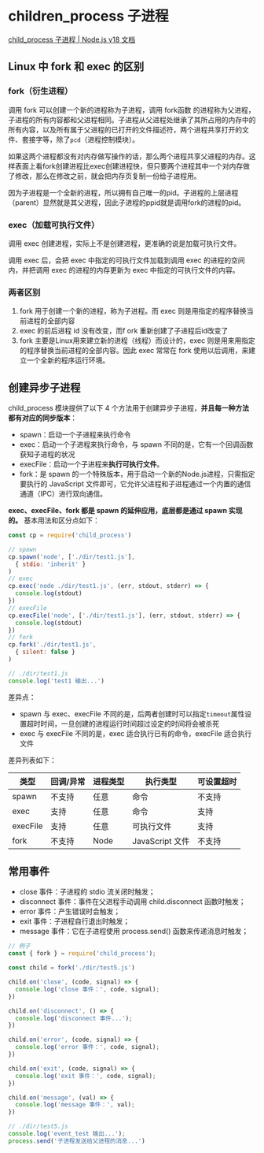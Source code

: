 # children_process 子进程
[child_process 子进程 | Node.js v18 文档](https://nodejs.cn/dist/latest-v18.x/docs/api/child_process.html)
## Linux 中 fork 和 exec 的区别
### fork（衍生进程）
调用 fork 可以创建一个新的进程称为子进程，调用 fork函数 的进程称为父进程，子进程的所有内容都和父进程相同。子进程从父进程处继承了其所占用的内存中的所有内容，以及所有属于父进程的已打开的文件描述符，两个进程共享打开的文件、套接字等，除了`pcd`（进程控制模块）。

如果这两个进程都没有对内存做写操作的话，那么两个进程共享父进程的内存。这样表面上看fork创建进程比exec创建进程快，但只要两个进程其中一个对内存做了修改，那么在修改之前，就会把内存页复制一份给子进程用。

因为子进程是一个全新的进程，所以拥有自己唯一的pid。子进程的上层进程（parent）显然就是其父进程，因此子进程的ppid就是调用fork的进程的pid。

### exec（加载可执行文件）
调用 exec 创建进程，实际上不是创建进程，更准确的说是加载可执行文件。

调用 exec 后，会把 exec 中指定的可执行文件加载到调用 exec 的进程的空间内，并把调用 exec 的进程的内存更新为 exec 中指定的可执行文件的内容。

### 两者区别
1. fork 用于创建一个新的进程，称为子进程。而 exec 则是用指定的程序替换当前进程的全部内容
2. exec 的前后进程 id 没有改变，而f ork 重新创建了子进程后id改变了
3. fork 主要是Linux用来建立新的进程（线程）而设计的，exec 则是用来用指定的程序替换当前进程的全部内容。因此 exec 常常在 fork 使用以后调用，来建立一个全新的程序运行环境。
## 创建异步子进程
child_process 模块提供了以下 4 个方法用于创建异步子进程，**并且每一种方法都有对应的同步版本**：
- spawn：启动一个子进程来执行命令
- exec：启动一个子进程来执行命令，与 spawn 不同的是，它有一个回调函数获知子进程的状况
- execFile：启动一个子进程来**执行可执行文件**。
- fork：是 spawn 的一个特殊版本，用于启动一个新的Node.js进程，只需指定要执行的 JavaScript 文件即可，它允许父进程和子进程通过一个内置的通信通道（IPC）进行双向通信。

**exec、execFile、fork 都是 spawn 的延伸应用，底层都是通过 spawn 实现的。** 基本用法和区分点如下：
```javascript
const cp = require('child_process')

// spawn
cp.spawn('node', ['./dir/test1.js'],
  { stdio: 'inherit' }
)
// exec
cp.exec('node ./dir/test1.js', (err, stdout, stderr) => {
  console.log(stdout)
})
// execFile
cp.execFile('node', ['./dir/test1.js'], (err, stdout, stderr) => {
  console.log(stdout)
})
// fork
cp.fork('./dir/test1.js',
  { silent: false }
)

// ./dir/test1.js
console.log('test1 输出...')
```
差异点：
- spawn 与 exec、execFile 不同的是，后两者创建时可以指定`timeout`属性设置超时时间，一旦创建的进程运行时间超过设定的时间将会被杀死
- exec 与 execFile 不同的是，exec 适合执行已有的命令，execFile 适合执行文件

差异列表如下：

| 类型       | 回调/异常 | 进程类型 | 执行类型          | 可设置超时 |
| -------- | ----- | ---- | ------------- | ----- |
| spawn    | 不支持   | 任意   | 命令            | 不支持   |
| exec     | 支持    | 任意   | 命令            | 支持    |
| execFile | 支持    | 任意   | 可执行文件         | 支持    |
| fork     | 不支持   | Node | JavaScript 文件 | 不支持   |

## 常用事件
- close 事件：子进程的 stdio 流关闭时触发；
- disconnect 事件：事件在父进程手动调用 child.disconnect 函数时触发；
- error 事件：产生错误时会触发；
- exit 事件：子进程自行退出时触发；
- message 事件：它在子进程使用 process.send() 函数来传递消息时触发；
```javascript
// 例子
const { fork } = require('child_process');

const child = fork('./dir/test5.js')

child.on('close', (code, signal) => {
  console.log('close 事件：', code, signal);
})

child.on('disconnect', () => {
  console.log('disconnect 事件...');
})

child.on('error', (code, signal) => {
  console.log('error 事件：', code, signal);
})

child.on('exit', (code, signal) => {
  console.log('exit 事件：', code, signal);
})

child.on('message', (val) => {
  console.log('message 事件：', val);
})

// ./dir/test5.js
console.log('event_test 输出...');
process.send('子进程发送给父进程的消息...')
```